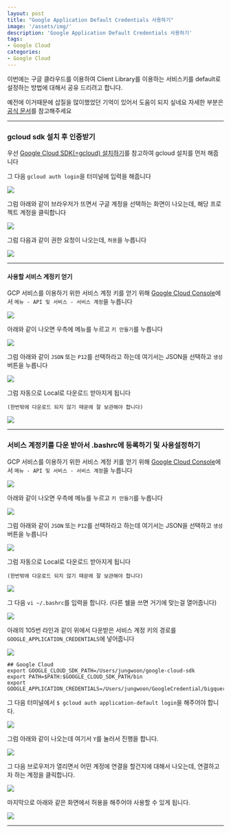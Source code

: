 ```yaml
---
layout: post
title: "Google Application Default Credentials 사용하기"
image: '/assets/img/'
description: 'Google Application Default Credentials 사용하기'
tags:
- Google Cloud
categories:
- Google Cloud
---
```


이번에는 구글 클라우드를 이용하여 Client Library를 이용하는 서비스키를 default로 설정하는 방법에 대해서
공유 드리려고 합니다.

예전에 이거때문에 삽질을 많이했었던 기억이 있어서 도움이 되지 싶네요 자세한 부분은 
[공식 문서](https://developers.google.com/identity/protocols/application-default-credentials)를 참고해주세요

---

### gcloud sdk 설치 후 인증받기

우선 [Google Cloud SDK(=gcloud) 설치하기](https://jungwoon.github.io/google%20cloud/2017/10/26/install-gcloud/)를
참고하여 gcloud 설치를 먼저 해줍니다


그 다음 `gcloud auth login`을 터미널에 입력을 해줍니다 

![](https://cdn-images-1.medium.com/max/600/1*O1KuxZdZw_KBfmxunh2yWg.png)

그럼 아래와 같이 브라우저가 뜨면서 구글 계정을 선택하는 화면이 나오는데, 해당 프로젝트 계정을 클릭합니다

![](https://cdn-images-1.medium.com/max/2000/1*7RKsET0X_n7kK6kWQ1CYQQ.png)

그럼 다음과 같이 권한 요청이 나오는데, `허용`을 누릅니다

![](https://cdn-images-1.medium.com/max/1600/1*vcKxHlphpBcUkA6BuvzRBg.png)

---

#### 사용할 서비스 계정키 얻기

GCP 서비스를 이용하기 위한 서비스 계정 키를 얻기 위해 [Google Cloud Console](http://console.cloud.google.com)에서
 `메뉴 - API 및 서비스 - 서비스 계정`을 누릅니다

![](https://cdn-images-1.medium.com/max/2000/1*4-ZoTgS8yilA_0Gskcg_Yg.png)

아래와 같이 나오면 우측에 메뉴를 누르고 `키 만들기`를 누릅니다

![](https://cdn-images-1.medium.com/max/2000/1*VsgBvxgCVepRa4JuxOyo9A.png)

그럼 아래와 같이 `JSON` 또는 `P12`를 선택하라고 하는데 여기서는 JSON을 선택하고 `생성` 버튼을 누릅니다

![](https://cdn-images-1.medium.com/max/2000/1*PDkxgzEXHL2Dczop6thgqw.png)

그럼 자동으로 Local로 다운로드 받아지게 됩니다

`(한번밖에 다운로드 되지 않기 때문에 잘 보관해야 합니다)`

![](https://cdn-images-1.medium.com/max/1200/1*9J42lsbpxj98C2lS3MOPtQ.png)

---

### 서비스 계정키를 다운 받아서 .bashrc에 등록하기 및 사용설정하기

GCP 서비스를 이용하기 위한 서비스 계정 키를 얻기 위해 [Google Cloud Console](http://console.cloud.google.com)에서
 `메뉴 - API 및 서비스 - 서비스 계정`을 누릅니다

![](https://cdn-images-1.medium.com/max/2000/1*4-ZoTgS8yilA_0Gskcg_Yg.png)

아래와 같이 나오면 우측에 메뉴를 누르고 `키 만들기`를 누릅니다

![](https://cdn-images-1.medium.com/max/2000/1*VsgBvxgCVepRa4JuxOyo9A.png)

그럼 아래와 같이 `JSON` 또는 `P12`를 선택하라고 하는데 여기서는 JSON을 선택하고 `생성` 버튼을 누릅니다

![](https://cdn-images-1.medium.com/max/2000/1*PDkxgzEXHL2Dczop6thgqw.png)

그럼 자동으로 Local로 다운로드 받아지게 됩니다

`(한번밖에 다운로드 되지 않기 때문에 잘 보관해야 합니다)`

![](https://cdn-images-1.medium.com/max/1200/1*9J42lsbpxj98C2lS3MOPtQ.png)

그 다음 `vi ~/.bashrc`를 입력을 합니다. (다른 쉘을 쓰면 거기에 맞는걸 열어줍니다)

![](https://cdn-images-1.medium.com/max/2000/1*QumrcEfuwN2NPo_nnxM_Yw.png)

아래의 105번 라인과 같이 위에서 다운받은 서비스 계정 키의 경로를 `GOOGLE_APPLICATION_CREDENTIALS`에 넣어줍니다

![](https://cdn-images-1.medium.com/max/2000/1*E0fpt06SLamFdXSakReqnQ.png)

```
## Google Cloud
export GOOGLE_CLOUD_SDK_PATH=/Users/jungwoon/google-cloud-sdk
export PATH=$PATH:$GOOGLE_CLOUD_SDK_PATH/bin
export GOOGLE_APPLICATION_CREDENTIALS=/Users/jungwoon/GoogleCredential/bigquerybyjw.json
```

그 다음 터미널에서 `$ gcloud auth application-default login`을 해주어야 합니다.

![](https://cdn-images-1.medium.com/max/800/1*WdGVW0xeXmda4UijQGPSPg.png)

그럼 아래와 같이 나오는데 여기서 `Y`를 눌러서 진행을 합니다.

![](https://cdn-images-1.medium.com/max/1200/1*JP_MMkFHJA0tMuu1PBjfuA.png)

그 다음 브로우저가 열리면서 어떤 계정에 연결을 할건지에 대해서 나오는데, 연결하고자 하는 계정을 클릭합니다.

![](https://cdn-images-1.medium.com/max/1200/1*iG56mP8w2EKHFiVbzqOiOg.png)

마지막으로 아래와 같은 화면에서 허용을 해주어야 사용할 수 있게 됩니다.

![](https://cdn-images-1.medium.com/max/1000/1*DiQZv3P_SrVSn0mGZnFgdw.png)

---